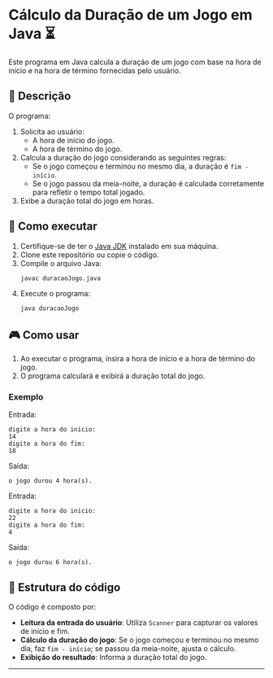 # Cálculo da Duração de um Jogo em Java ⏳

Este programa em Java calcula a duração de um jogo com base na hora de início e na hora de término fornecidas pelo usuário.

## 📝 Descrição

O programa:

1. Solicita ao usuário:
   - A hora de início do jogo.
   - A hora de término do jogo.
2. Calcula a duração do jogo considerando as seguintes regras:
   - Se o jogo começou e terminou no mesmo dia, a duração é `fim - início`.
   - Se o jogo passou da meia-noite, a duração é calculada corretamente para refletir o tempo total jogado.
3. Exibe a duração total do jogo em horas.

## 🚀 Como executar

1. Certifique-se de ter o [Java JDK](https://www.oracle.com/java/technologies/javase-downloads.html) instalado em sua máquina.
2. Clone este repositório ou copie o código.
3. Compile o arquivo Java:
   ```bash
   javac duracaoJogo.java
   ```
4. Execute o programa:
   ```bash
   java duracaoJogo
   ```

## 🎮 Como usar

1. Ao executar o programa, insira a hora de início e a hora de término do jogo.
2. O programa calculará e exibirá a duração total do jogo.

### Exemplo

Entrada:
```
digite a hora do inicio:
14
digite a hora do fim:
18
```

Saída:
```
o jogo durou 4 hora(s).
```

Entrada:
```
digite a hora do inicio:
22
digite a hora do fim:
4
```

Saída:
```
o jogo durou 6 hora(s).
```

## 📂 Estrutura do código

O código é composto por:

- **Leitura da entrada do usuário**: Utiliza `Scanner` para capturar os valores de início e fim.
- **Cálculo da duração do jogo**: Se o jogo começou e terminou no mesmo dia, faz `fim - início`; se passou da meia-noite, ajusta o cálculo.
- **Exibição do resultado**: Informa a duração total do jogo.


---


